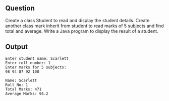 ## Question
Create a class Student to read and display the student details. Create another class mark inherit from student to read marks of 5 subjects and find total and average. Write a Java program to display the result of a student.

## Output
```
Enter student name: Scarlett
Enter roll number: 1
Enter marks for 5 subjects:
98 94 87 92 100

Name: Scarlett
Roll No: 1
Total Marks: 471
Average Marks: 94.2
```
